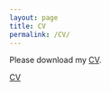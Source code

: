 ```yaml
---
layout: page
title: CV
permalink: /CV/
---
```

<p>
Please download my  <a class="nav-link"
  href="https://github.com/doug-murdoch/doug-murdoch.github.io/raw/master/Murdoch_CV_521.pdf" 
  target="_blank">CV</a>.
</p>

<a class="nav-link"
  href="https://github.com/doug-murdoch/doug-murdoch.github.io/raw/master/Murdoch_CV_521.pdf" 
  target="_blank">CV</a>


